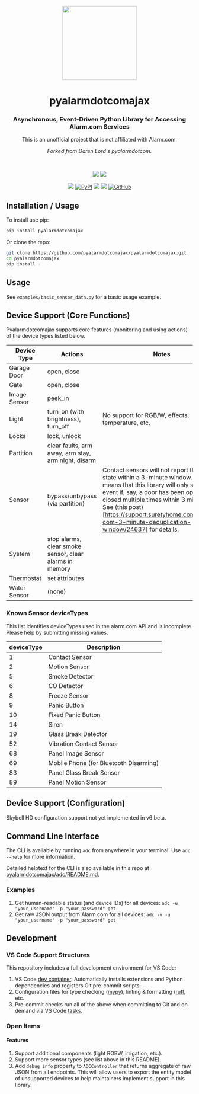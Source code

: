 <p align="center"><img src="https://user-images.githubusercontent.com/466460/175575400-44ab6ed5-acb4-4a8c-b2ab-8b757675e900.png" height="200px"></p>
<h1 align="center" border="1px solid black">pyalarmdotcomajax</h1>
<h3 align="center">Asynchronous, Event-Driven Python Library for Accessing Alarm.com Services</h3>
<p align="center">This is an unofficial project that is not affiliated with Alarm.com.</p>
<p align="center"><em>Forked from Daren Lord's pyalarmdotcom.</em></p>
<br />
<p align="center">
  <a href="https://github.com/uvjustin"><img src="https://img.shields.io/badge/Creator-Justin%20Wong%20(%40uvjustin)-blue" /></a>
  <a href="https://github.com/elahd"><img src="https://img.shields.io/badge/Maintainer-Elahd%20Bar--Shai%20(%40elahd)-blue" /></a>
</p>
<p align="center">
  <!-- <a href="https://www.codacy.com/gh/pyalarmdotcom/pyalarmdotcomajax/dashboard?utm_source=github.com&amp;utm_medium=referral&amp;utm_content=pyalarmdotcom/pyalarmdotcomajax&amp;utm_campaign=Badge_Grade"><img src="https://app.codacy.com/project/badge/Grade/c58b00c68f9542aea1554d160997e5cd"/></a> -->
  <!-- <a href="https://www.codacy.com/gh/pyalarmdotcom/pyalarmdotcomajax/dashboard?utm_source=github.com&amp;utm_medium=referral&amp;utm_content=pyalarmdotcom/pyalarmdotcomajax&amp;utm_campaign=Badge_Coverage"><img src="https://app.codacy.com/project/badge/Coverage/c58b00c68f9542aea1554d160997e5cd"/></a> -->
  <a href="https://results.pre-commit.ci/latest/github/pyalarmdotcom/pyalarmdotcomajax/master"><img src="https://results.pre-commit.ci/badge/github/pyalarmdotcom/pyalarmdotcomajax/master.svg" /></a>
  <a href="https://pypi.org/project/pyalarmdotcomajax/"><img alt="PyPI" src="https://img.shields.io/pypi/v/pyalarmdotcomajax"></a>
  <a href="https://github.com/psf/black"><img src="https://img.shields.io/badge/code%20style-black-000000.svg" /></a>
  <a href="https://github.com/charliermarsh/ruff"><img src="https://img.shields.io/endpoint?url=https://raw.githubusercontent.com/charliermarsh/ruff/main/assets/badge/v2.json" /></a>
  <a href="https://github.com/pyalarmdotcom/pyalarmdotcomajax/blob/master/LICENSE"><img alt="GitHub" src="https://img.shields.io/github/license/pyalarmdotcom/pyalarmdotcomajax" /></a>
</p>

## Installation / Usage

To install use pip:

```bash
pip install pyalarmdotcomajax
```

Or clone the repo:

```bash
git clone https://github.com/pyalarmdotcomajax/pyalarmdotcomajax.git
cd pyalarmdotcomajax
pip install .
```

## Usage

See `examples/basic_sensor_data.py` for a basic usage example.

## Device Support (Core Functions)

Pyalarmdotcomajax supports core features (monitoring and using actions) of the device types listed below.

| Device Type  | Actions                                                 | Notes                                                                                                                                                                                                                                                                                                                   |
| ------------ | ------------------------------------------------------- | ----------------------------------------------------------------------------------------------------------------------------------------------------------------------------------------------------------------------------------------------------------------------------------------------------------------------- |
| Garage Door  | open, close                                             |                                                                                                                                                                                                                                                                                                                         |
| Gate         | open, close                                             |                                                                                                                                                                                                                                                                                                                         |
| Image Sensor | peek_in                                                 |                                                                                                                                                                                                                                                                                                                         |
| Light        | turn_on (with brightness), turn_off                     | No support for RGB/W, effects, temperature, etc.                                                                                                                                                                                                                                                                        |
| Locks        | lock, unlock                                            |                                                                                                                                                                                                                                                                                                                         |
| Partition    | clear faults, arm away, arm stay, arm night, disarm     |                                                                                                                                                                                                                                                                                                                         |
| Sensor       | bypass/unbypass (via partition)                         | Contact sensors will not report the same state within a 3-minute window. This means that this library will only show one event if, say, a door has been opened and closed multiple times within 3 minutes. See (this post)[https://support.suretyhome.com/t/alarm-com-3-minute-deduplication-window/24637] for details. |
| System       | stop alarms, clear smoke sensor, clear alarms in memory |                                                                                                                                                                                                                                                                                                                         |
| Thermostat   | set attributes                                          |                                                                                                                                                                                                                                                                                                                         |
| Water Sensor | (none)                                                  |                                                                                                                                                                                                                                                                                                                         |

### Known Sensor deviceTypes

This list identifies deviceTypes used in the alarm.com API and is incomplete. Please help by submitting missing values.

| deviceType | Description                            |
| ---------- | -------------------------------------- |
| 1          | Contact Sensor                         |
| 2          | Motion Sensor                          |
| 5          | Smoke Detector                         |
| 6          | CO Detector                            |
| 8          | Freeze Sensor                          |
| 9          | Panic Button                           |
| 10         | Fixed Panic Button                     |
| 14         | Siren                                  |
| 19         | Glass Break Detector                   |
| 52         | Vibration Contact Sensor               |
| 68         | Panel Image Sensor                     |
| 69         | Mobile Phone (for Bluetooth Disarming) |
| 83         | Panel Glass Break Sensor               |
| 89         | Panel Motion Sensor                    |

## Device Support (Configuration)

Skybell HD configuration support not yet implemented in v6 beta.

## Command Line Interface

The CLI is available by running `adc` from anywhere in your terminal. Use `adc --help` for more information.

Detailed helptext for the CLI is also available in this repo at [pyalarmdotcomajax/adc/README.md](pyalarmdotcomajax/adc/README.md).

### Examples

1. Get human-readable status (and device IDs) for all devices: `adc -u "your_username" -p "your_password" get`
2. Get raw JSON output from Alarm.com for all devices: `adc -v -u "your_username" -p "your_password" get`

## Development

### VS Code Support Structures

This repository includes a full development environment for VS Code:

1. VS Code [dev container](https://code.visualstudio.com/docs/remote/create-dev-container). Automatically installs extensions and Python dependencies and registers Git pre-commit scripts.
2. Configuration files for type checking ([mypy](http://mypy-lang.org/)), linting & formatting ([ruff](https://github.com/astral-sh/ruff), etc.
3. Pre-commit checks run all of the above when committing to Git and on demand via VS Code [tasks](https://code.visualstudio.com/docs/editor/tasks).

### Open Items

#### Features

1. Support additional components (light RGBW, irrigation, etc.).
2. Support more sensor types (see list above in this README).
3. Add `debug_info` property to `ADCController` that returns aggregate of raw JSON from all endpoints. This will allow users to export the entity model of unsupported devices to help maintainers implement support in this library.
